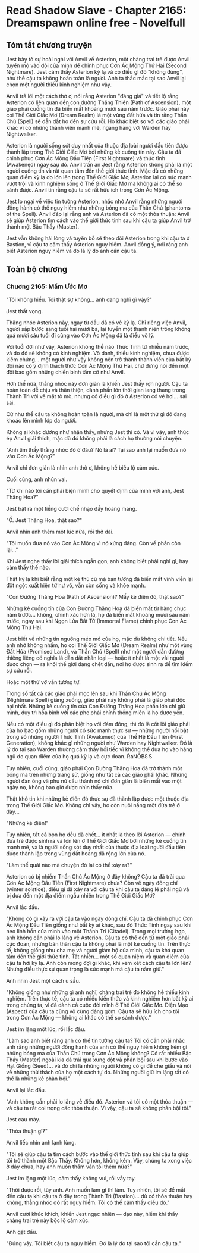 # Read Shadow Slave - Chapter 2165: Dreamspawn online free - Novelfull

## Tóm tắt chương truyện

Jest bày tỏ sự hoài nghi với Anvil về Asterion, một chàng trai trẻ được Anvil tuyển mộ vào đội của mình để chinh phục Cơn Ác Mộng Thứ Hai (Second Nightmare). Jest cảm thấy Asterion kỳ lạ và có điều gì đó "không đúng", như thể cậu ta không hoàn toàn là người. Anh ta thắc mắc tại sao Anvil lại chọn một người thiếu kinh nghiệm như vậy.

Anvil trả lời một cách thờ ơ, nói rằng Asterion "đáng giá" và tiết lộ rằng Asterion có liên quan đến con đường Thăng Thiên (Path of Ascension), một giáo phái cuồng tín đã biến mất khoảng mười sáu năm trước. Giáo phái này coi Thế Giới Giấc Mơ (Dream Realm) là một vùng đất hứa và tin rằng Thần Chú (Spell) sẽ dẫn dắt họ đến sự cứu rỗi. Họ khác biệt so với các giáo phái khác vì có những thành viên mạnh mẽ, ngang hàng với Warden hay Nightwalker.

Asterion là người sống sót duy nhất của thuộc địa loài người đầu tiên được thành lập trong Thế Giới Giấc Mơ bởi những kẻ cuồng tín này. Cậu ta đã chinh phục Cơn Ác Mộng Đầu Tiên (First Nightmare) và thức tỉnh (Awakened) ngay sau đó. Anvil trấn an Jest rằng Asterion không phải là một người cuồng tín và rất quan tâm đến thế giới thức tỉnh. Mặc dù có những quan điểm kỳ lạ do lớn lên trong Thế Giới Giấc Mơ, Asterion lại có sức mạnh vượt trội và kinh nghiệm sống ở Thế Giới Giấc Mơ mà không ai có thể so sánh được. Anvil tin rằng cậu ta sẽ rất hữu ích trong Cơn Ác Mộng.

Jest lo ngại về việc tin tưởng Asterion, nhắc nhở Anvil rằng những người đồng hành có thể nguy hiểm như những bóng ma của Thần Chú (phantoms of the Spell). Anvil đáp lại rằng anh và Asterion đã có một thỏa thuận: Anvil sẽ giúp Asterion tìm cách vào thế giới thức tỉnh sau khi cậu ta giúp Anvil trở thành một Bậc Thầy (Master).

Jest vẫn không hài lòng và tuyên bố sẽ theo dõi Asterion trong khi cậu ta ở Bastion, vì cậu ta cảm thấy Asterion nguy hiểm. Anvil đồng ý, nói rằng anh biết Asterion nguy hiểm và đó là lý do anh cần cậu ta.

## Toàn bộ chương

### Chương 2165: Mầm Ước Mơ

"Tôi không hiểu. Tôi thật sự không... anh đang nghĩ gì vậy?"

Jest thất vọng.

Thằng nhóc Asterion này, ngay từ đầu đã có vẻ kỳ lạ. Chỉ riêng việc Anvil, người sắp bước sang tuổi hai mươi ba, lại tuyển một thanh niên trông không quá mười sáu tuổi đi cùng vào Cơn Ác Mộng đã là điều vô lý.

Với tuổi đời như vậy, Asterion không thể nào Thức Tỉnh từ nhiều năm trước, và do đó sẽ không có kinh nghiệm. Vô danh, thiếu kinh nghiệm, chưa được kiểm chứng... một người như vậy không nên trở thành thành viên của bất kỳ đội nào có ý định thách thức Cơn Ác Mộng Thứ Hai, chứ đừng nói đến một đội bao gồm những chiến binh tầm cỡ như Anvil.

Hơn thế nữa, thằng nhóc này đơn giản là khiến Jest thấy rợn người. Cậu ta hoàn toàn dễ chịu và thân thiện, dành phần lớn thời gian lang thang trong Thành Trì với vẻ mặt tò mò, nhưng có điều gì đó ở Asterion có vẻ hơi... sai sai.

Cứ như thể cậu ta không hoàn toàn là người, mà chỉ là một thứ gì đó đang khoác lên mình lớp da người.

Không ai khác dường như nhận thấy, nhưng Jest thì có. Và vì vậy, anh thúc ép Anvil giải thích, mặc dù đó không phải là cách họ thường nói chuyện.

"Anh tìm thấy thằng nhóc đó ở đâu? Nó là ai? Tại sao anh lại muốn đưa nó vào Cơn Ác Mộng?"

Anvil chỉ đơn giản là nhìn anh thờ ơ, không hề biểu lộ cảm xúc.

Cuối cùng, anh nhún vai.

"Từ khi nào tôi cần phải biện minh cho quyết định của mình với anh, Jest Thăng Hoa?"

Jest bật ra một tiếng cười chế nhạo đầy hoang mang.

"Ồ. Jest Thăng Hoa, thật sao?"

Anvil nhìn anh thêm một lúc nữa, rồi thở dài.

"Tôi muốn đưa nó vào Cơn Ác Mộng vì nó xứng đáng. Còn về phần còn lại..."

Khi Jest nghe thấy lời giải thích ngắn gọn, anh không biết phải nghĩ gì, hay cảm thấy thế nào.

Thật kỳ lạ khi biết rằng một kẻ thù cũ mà bạn tưởng đã biến mất vĩnh viễn lại đột ngột xuất hiện từ hư vô, vẫn còn sống và khỏe mạnh.

"Con Đường Thăng Hoa (Path of Ascension)? Mấy kẻ điên đó, thật sao?"

Những kẻ cuồng tín của Con Đường Thăng Hoa đã biến mất từ hàng chục năm trước... không, chính xác hơn là, họ đã biến mất khoảng mười sáu năm trước, ngay sau khi Ngọn Lửa Bất Tử (Immortal Flame) chinh phục Cơn Ác Mộng Thứ Hai.

Jest biết về những tín ngưỡng méo mó của họ, mặc dù không chi tiết. Nếu anh nhớ không nhầm, họ coi Thế Giới Giấc Mơ (Dream Realm) như một vùng Đất Hứa (Promised Land), và Thần Chú (Spell) như một người dẫn đường thiêng liêng có nghĩa là dẫn dắt nhân loại — hoặc ít nhất là một vài người được chọn — ra khỏi thế giới đang chết dần, nơi họ được sinh ra để tìm kiếm sự cứu rỗi.

Hoặc một thứ vớ vẩn tương tự.

Trong số tất cả các giáo phái mọc lên sau khi Thần Chú Ác Mộng (Nightmare Spell) giáng xuống, giáo phái này không phải là giáo phái độc hại nhất. Những kẻ cuồng tín của Con Đường Thăng Hoa phần lớn chỉ giữ mình, duy trì hòa bình với các phe phái chính thống miễn là họ được yên.

Nếu có một điều gì đó phân biệt họ với đám đông, thì đó là cốt lõi giáo phái của họ bao gồm những người có sức mạnh thực sự — những người nổi bật trong số những người Thức Tỉnh (Awakened) của Thế Hệ Đầu Tiên (First Generation), không khác gì những người như Warden hay Nightwalker. Đó là lý do tại sao Warden thường cảm thấy hối tiếc vì không thể đưa họ vào hàng ngũ do quan điểm của họ quá kỳ lạ và cực đoan. Ṙ𝐚ΝỐ฿ƐＳ

Tuy nhiên, cuối cùng, giáo phái Con Đường Thăng Hoa đã trở thành một bóng ma trên những trang sử, giống như tất cả các giáo phái khác. Những người đàn ông và phụ nữ cấu thành nó chỉ đơn giản là biến mất vào một ngày nọ, không bao giờ được nhìn thấy nữa.

Thật khó tin khi những kẻ điên đó thực sự đã thành lập được một thuộc địa trong Thế Giới Giấc Mơ. Không chỉ vậy, họ còn nuôi nấng một đứa trẻ ở đây...

"Những kẻ điên!"

Tuy nhiên, tất cả bọn họ đều đã chết... ít nhất là theo lời Asterion — chính đứa trẻ được sinh ra và lớn lên ở Thế Giới Giấc Mơ bởi những kẻ cuồng tín mạnh mẽ, và là người sống sót duy nhất của thuộc địa loài người đầu tiên được thành lập trong vùng đất hoang dã rộng lớn của nó.

"Làm thế quái nào mà chuyện đó lại có thể xảy ra?"

Asterion có bị nhiễm Thần Chú Ác Mộng ở đây không? Cậu ta đã trải qua Cơn Ác Mộng Đầu Tiên (First Nightmare) chưa? Còn về ngày đông chí (winter solstice), điều gì đã xảy ra với cậu ta khi cậu ta đáng lẽ phải ngủ và bị đưa đến một địa điểm ngẫu nhiên trong Thế Giới Giấc Mơ?

Anvil lắc đầu.

"Không có gì xảy ra với cậu ta vào ngày đông chí. Cậu ta đã chinh phục Cơn Ác Mộng Đầu Tiên giống như bất kỳ ai khác, sau đó Thức Tỉnh ngay sau khi neo linh hồn của mình vào một Thành Trì (Citadel). Trong mọi trường hợp, anh không cần phải lo lắng về Asterion. Cậu ta có thể đến từ một giáo phái cực đoan, nhưng bản thân cậu ta không phải là một kẻ cuồng tín. Trên thực tế, không giống như cha mẹ và người giám hộ của mình, cậu ta khá quan tâm đến thế giới thức tỉnh. Tất nhiên... một số quan niệm và quan điểm của cậu ta hơi kỳ lạ. Anh còn mong đợi gì khác, khi xem xét cách cậu ta lớn lên? Nhưng điều thực sự quan trọng là sức mạnh mà cậu ta nắm giữ."

Anh nhìn Jest một cách u sầu.

"Không giống như những gì anh nghĩ, chàng trai trẻ đó không hề thiếu kinh nghiệm. Trên thực tế, cậu ta có nhiều kiến thức và kinh nghiệm hơn bất kỳ ai trong chúng ta, vì đã dành cả cuộc đời mình ở Thế Giới Giấc Mơ. Diện Mạo (Aspect) của cậu ta cũng vô cùng đáng gờm. Cậu ta sẽ hữu ích cho tôi trong Cơn Ác Mộng — không ai khác có thể so sánh được."

Jest im lặng một lúc, rồi lắc đầu.

"Làm sao anh biết rằng anh có thể tin tưởng cậu ta? Tôi có cần phải nhắc anh rằng những người đồng hành của anh có thể nguy hiểm không kém gì những bóng ma của Thần Chú trong Cơn Ác Mộng không? Có rất nhiều Bậc Thầy (Master) ngoài kia đã trải qua xung đột và phản bội sau khi bước vào Hạt Giống (Seed)... và đó chỉ là những người không có gì để che giấu và nói về những thử thách của họ một cách tự do. Những người giữ im lặng rất có thể là những kẻ phản bội."

Anvil lại lắc đầu.

"Anh không cần phải lo lắng về điều đó. Asterion và tôi có một thỏa thuận — và cậu ta rất coi trọng các thỏa thuận. Vì vậy, cậu ta sẽ không phản bội tôi."

Jest cau mày.

"Thỏa thuận gì?"

Anvil liếc nhìn anh lạnh lùng.

"Tôi sẽ giúp cậu ta tìm cách bước vào thế giới thức tỉnh sau khi cậu ta giúp tôi trở thành một Bậc Thầy. Không hơn, không kém. Vậy, chúng ta xong việc ở đây chưa, hay anh muốn thẩm vấn tôi thêm nữa?"

Jest im lặng một lúc, cảm thấy không vui, rồi vẫy tay.

"Thôi được rồi, tùy anh. Anh muốn làm gì thì làm. Tuy nhiên, tôi sẽ để mắt đến cậu ta khi cậu ta ở đây trong Thành Trì (Bastion)... dù có thỏa thuận hay không, thằng nhóc đó rất nguy hiểm. Tôi có thể cảm thấy điều đó."

Anvil cười khúc khích, khiến Jest ngạc nhiên — dạo này, hiếm khi thấy chàng trai trẻ này bộc lộ cảm xúc.

Anh gật đầu.

"Đúng vậy. Tôi biết cậu ta nguy hiểm. Đó là lý do tại sao tôi cần cậu ta."